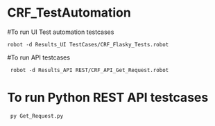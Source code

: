 # CRF_TestAutomation

#To run UI Test automation testcases

    robot -d Results_UI TestCases/CRF_Flasky_Tests.robot

#To run  API testcases

     robot -d Results_API REST/CRF_API_Get_Request.robot
     
# To run Python REST API testcases
     
     py Get_Request.py   
